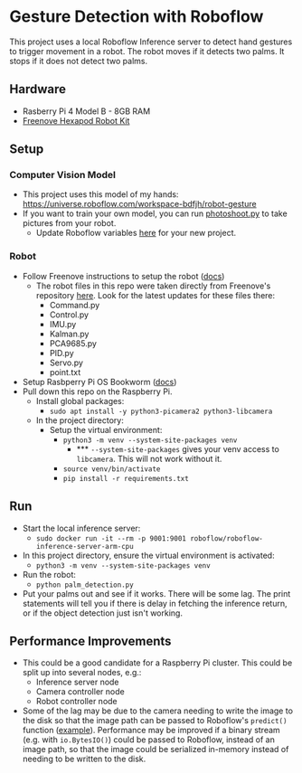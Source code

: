 # Gesture Detection with Roboflow
This project uses a local Roboflow Inference server to detect hand gestures to trigger movement in a robot. The robot moves if it detects two palms. It stops if it does not detect two palms.

## Hardware
- Rasberry Pi 4 Model B - 8GB RAM
- [Freenove Hexapod Robot Kit](https://github.com/Freenove/Freenove_Big_Hexapod_Robot_Kit_for_Raspberry_Pi)

## Setup

### Computer Vision Model
- This project uses this model of my hands: https://universe.roboflow.com/workspace-bdfjh/robot-gesture
- If you want to train your own model, you can run [photoshoot.py](https://github.com/hnnnhl/robot-gestures/blob/master/photoshoot.py) to take pictures from your robot.
  - Update Roboflow variables [here](https://github.com/hnnnhl/robot-gestures/blob/0287ce8a19fadd2d64727404ff7f869b5a7e3b47/palm_detection.py#L9) for your new project.
    
### Robot 
- Follow Freenove instructions to setup the robot ([docs](https://github.com/Freenove/Freenove_Big_Hexapod_Robot_Kit_for_Raspberry_Pi/blob/master/Tutorial.pdf))
  - The robot files in this repo were taken directly from Freenove's repository [here](https://github.com/Freenove/Freenove_Big_Hexapod_Robot_Kit_for_Raspberry_Pi/tree/master/Code/Server).
  Look for the latest updates for these files there:
    - Command.py
    - Control.py
    - IMU.py
    - Kalman.py
    - PCA9685.py
    - PID.py
    - Servo.py
    - point.txt
- Setup Rasbperry Pi OS Bookworm ([docs](https://www.raspberrypi.com/documentation/computers/getting-started.html#installing-the-operating-system))
- Pull down this repo on the Raspberry Pi.
  - Install global packages:
    - `sudo apt install -y python3-picamera2 python3-libcamera`
  - In the project directory:
    - Setup the virtual environment:
      - `python3 -m venv --system-site-packages venv`
        - *** `--system-site-packages` gives your venv access to `libcamera`. This will not work without it.  
      - `source venv/bin/activate`
      - `pip install -r requirements.txt`
     
## Run
- Start the local inference server:
  - `sudo docker run -it --rm -p 9001:9001 roboflow/roboflow-inference-server-arm-cpu`
- In this project directory, ensure the virtual environment is activated:
  - `python3 -m venv --system-site-packages venv`
- Run the robot:
  - `python palm_detection.py`
- Put your palms out and see if it works. There will be some lag. The print statements will tell you if there is delay in fetching the
inference return, or if the object detection just isn't working.

## Performance Improvements
- This could be a good candidate for a Raspberry Pi cluster. This could be split up into several nodes, e.g.:
  - Inference server node
  - Camera controller node
  - Robot controller node
- Some of the lag may be due to the camera needing to write the image to the disk so that the image path can be passed to Roboflow's `predict()`
function ([example](https://github.com/hnnnhl/robot-gestures/blob/0287ce8a19fadd2d64727404ff7f869b5a7e3b47/palm_detection.py#L59)). Performance may
be improved if a binary stream (e.g. with `io.BytesIO()`) could be passed to Roboflow, instead of an image path, so that the image could be serialized
in-memory instead of needing to be written to the disk.
